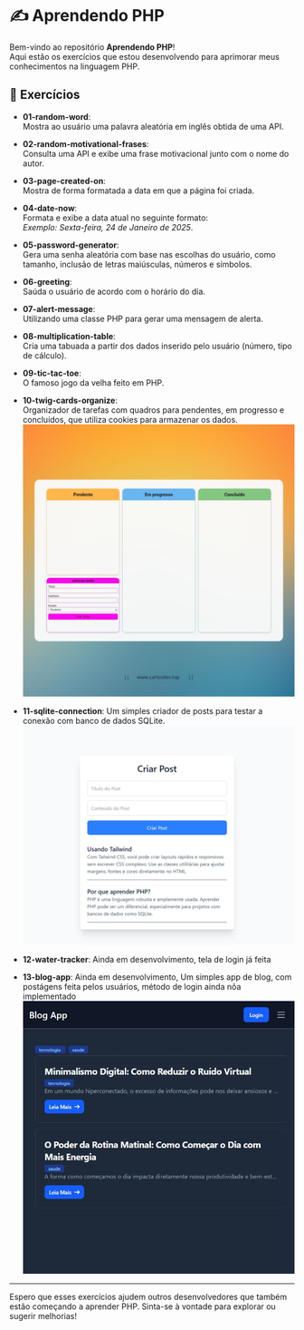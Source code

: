 # ✍️ Aprendendo PHP

Bem-vindo ao repositório **Aprendendo PHP**!  
Aqui estão os exercícios que estou desenvolvendo para aprimorar meus conhecimentos na linguagem PHP.

## 📂 Exercícios

- **01-random-word**:  
   Mostra ao usuário uma palavra aleatória em inglês obtida de uma API.

- **02-random-motivational-frases**:  
   Consulta uma API e exibe uma frase motivacional junto com o nome do autor.

- **03-page-created-on**:  
   Mostra de forma formatada a data em que a página foi criada.

- **04-date-now**:  
   Formata e exibe a data atual no seguinte formato:  
   _Exemplo: Sexta-feira, 24 de Janeiro de 2025_.

- **05-password-generator**:  
   Gera uma senha aleatória com base nas escolhas do usuário, como tamanho, inclusão de letras maiúsculas, números e símbolos.

- **06-greeting**:  
   Saúda o usuário de acordo com o horário do dia.

- **07-alert-message**:  
   Utilizando uma classe PHP para gerar uma mensagem de alerta.

- **08-multiplication-table**:  
   Cria uma tabuada a partir dos dados inserido pelo usuário (número, tipo de cálculo).

- **09-tic-tac-toe**:  
   O famoso jogo da velha feito em PHP.

- **10-twig-cards-organize**:  
   Organizador de tarefas com quadros para pendentes, em progresso e concluídos, que utiliza cookies para armazenar os dados.
   ![10-twig-cards-organize](./assets/10-twig-cards-organize.png)

- **11-sqlite-connection**:
  Um simples criador de posts para testar a conexão com banco de dados SQLite.
  ![11-sqlite-connection](./assets/11-sqlite-connection.png)
   

- **12-water-tracker**:
   Ainda em desenvolvimento, tela de login já feita

- **13-blog-app**:
   Ainda em desenvolvimento, Um simples app de blog, com postágens feita pelos usuários, método de login ainda nõa implementado
   ![13-blog-app](./assets/13-blog-app.png)

---

Espero que esses exercícios ajudem outros desenvolvedores que também estão começando a aprender PHP. Sinta-se à vontade para explorar ou sugerir melhorias!
